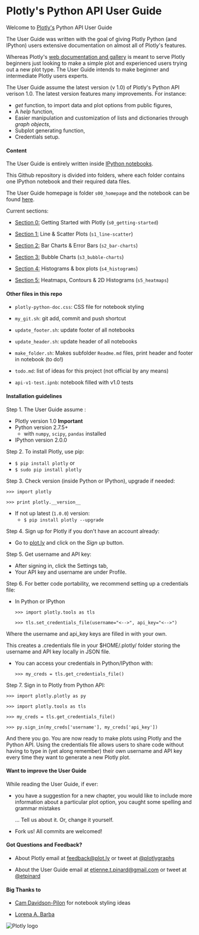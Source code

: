 Plotly's Python API User Guide
===============================

Welcome to [Plotly's](https://plot.ly) Python API User Guide

The User Guide was written with the goal of giving Plotly Python (and IPython)
users extensive documentation on almost all of Plotly's features. 

Whereas Plotly's [web documentation and
gallery](https://plot.ly/api/python/docs) is meant to serve Plotly beginners
just looking to make a simple plot and experienced users trying out a new plot
type.  The User Guide intends to make beginner and intermediate Plotly users
experts.

The User Guide assume the latest version (v 1.0) of Plotly's Python API verison
1.0. The latest version features many improvements. For instance: 

* *get* function, to import data and plot options from public figures, 
* A *help* function, 
* Easier manipulation and customization of lists and dictionaries through 
  *graph objects*,
* Subplot generating function,
* Credentials setup.


#### Content

The User Guide is entirely written inside [IPython
notebooks](http://ipython.org/notebook.html). 

This Github repository is divided into folders, where each folder contains 
one IPython notebook and their required data files.

The User Guide homepage is folder `s00_homepage` and the notebook can be found
[here](http://nbviewer.ipython.org/github/etpinard/plotly-python-doc/tree/1.0/s00_homepage/s00_homepage.ipynb).

Current sections:

* [Section 0:](http://nbviewer.ipython.org/github/etpinard/plotly-python-doc/tree/1.0/s0_getting-started/s0_getting-started.ipynb)
  Getting Started with Plotly (`s0_getting-started`)

* [Section 1:](http://nbviewer.ipython.org/github/etpinard/plotly-python-doc/tree/1.0/s1_line-scatter/s1_line-scatter.ipynb)
  Line & Scatter Plots (`s1_line-scatter`)

* [Section 2:](http://nbviewer.ipython.org/github/etpinard/plotly-python-doc/tree/1.0/s2_bar-charts/s2_bar-charts.ipynb)
  Bar Charts & Error Bars (`s2_bar-charts`)

* [Section 3:](http://nbviewer.ipython.org/github/etpinard/plotly-python-doc/tree/1.0/s3_bubble-charts/s3_bubble-charts.ipynb)
  Bubble Charts (`s3_bubble-charts`)

* [Section 4:](http://nbviewer.ipython.org/github/etpinard/plotly-python-doc/tree/1.0/s4_histograms/s4_histograms.ipynb)
  Histograms & box plots (`s4_histograms`)

* [Section 5:](http://nbviewer.ipython.org/github/etpinard/plotly-python-doc/tree/1.0/s4_histograms/s5_heatmaps.ipynb)
  Heatmaps, Contours & 2D Histograms (`s5_heatmaps`)


#### Other files in this repo


* `plotly-python-doc.css`: CSS file for notebook styling

* `my_git.sh`: git add, commit and push shortcut

* `update_footer.sh`: update footer of all notebooks

* `update_header.sh`: update header of all notebooks

* `make_folder.sh`: Makes subfolder `Readme.md` files,
   print header and footer in notebook (to do!)

* `todo.md`: list of ideas for this project (not official by any means)

* `api-v1-test.ipnb`: notebook filled with v1.0 tests

#### Installation guidelines

Step 1. The User Guide assume :
  
* Plotly version 1.0 **Important**
* Python version 2.7.5+
  - with `numpy`, `scipy`, `pandas` installed
* IPython version 2.0.0

Step 2. To install Plotly, use pip:
  - `$ pip install plotly` or
  - `$ sudo pip install plotly`

Step 3. Check version (inside Python or IPython), upgrade if needed:

`>>> import plotly`

`>>> print plotly.__version__`

* If not up latest (`1.0.0`) version:
  - `$ pip install plotly --upgrade`

Step 4. Sign up for Plotly if you don't have an account already:

* Go to [plot.ly](https://plot.ly) and click on the *Sign up* button.

Step 5. Get username and API key:

* After signing in, click the Settings tab,
* Your API key and username are under Profile.

Step 6. For better code portability, we recommend setting up a credentials file:

* In Python or IPython

  `>>> import plotly.tools as tls`
 
  `>>> tls.set_credentials_file(username="<-->", api_key="<-->")`

Where the username and api_key keys are filled in with your own.

This creates a .credentials file in your $HOME/.plotly/ folder storing the
username and API key locally in JSON file.

* You can access your credentials in Python/IPython with:

  `>>> my_creds = tls.get_credentials_file()`

Step 7. Sign in to Plotly from Python API:

`>>> import plotly.plotly as py`    

`>>> import plotly.tools as tls`   

`>>> my_creds = tls.get_credentials_file()`

`>>> py.sign_in(my_creds['username'], my_creds['api_key'])`

And there you go. You are now ready to make plots using Plotly and the Python
API.  Using the credentials file allows users to share code without having to
type in (yet along remember) their own username and API key every time they
want to generate a new Plotly plot.

#### Want to improve the User Guide

While reading the User Guide, if ever:

* you have a suggestion for a new chapter, 
  you would like to include more information about a particular plot option,
  you caught some spelling and grammar mistakes 

  ... Tell us about it. Or, change it yourself.

* Fork us! All commits are welcomed!

#### Got Questions and Feedback? 

* About Plotly
  email at feedback@plot.ly 
  or tweet at [@plotlygraphs](https://twitter.com/plotlygraphs)

* About the User Guide
  email at etienne.t.pinard@gmail.com
  or tweet at [@etpinard](https://twitter.com/etpinard)

#### Big Thanks to

* [Cam Davidson-Pilon](http://nbviewer.ipython.org/github/CamDavidsonPilon/Probabilistic-Programming-and-Bayesian-Methods-for-Hackers/blob/master/Prologue/Prologue.ipynb) 
  for notebook styling ideas

* [Lorena A. Barba](http://lorenabarba.com/blog/announcing-aeropython/#.U1ULXdX1LJ4.google_plusone_share)

![Plotly logo](http://i.imgur.com/i6YeveO.png)


